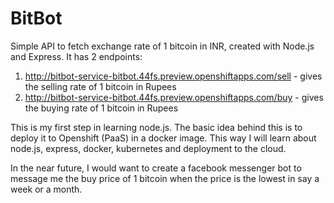 # BitBot
Simple API to fetch exchange rate of 1 bitcoin in INR,  created with Node.js and Express.
It has 2 endpoints:
1) http://bitbot-service-bitbot.44fs.preview.openshiftapps.com/sell - gives the selling rate of 1 bitcoin in Rupees
2) http://bitbot-service-bitbot.44fs.preview.openshiftapps.com/buy - gives the buying rate of 1 bitcoin in Rupees

This is my first step in learning node.js. The basic idea behind this is to deploy it to Openshift (PaaS) in a docker image. This way I will learn about node.js, express, docker, kubernetes and deployment to the cloud.

In the near future, I would want to create a facebook messenger bot to message me the buy price of 1 bitcoin when the price is the lowest in say a week or a month.
